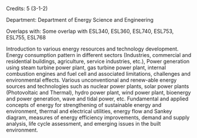 Credits: 5 (3-1-2)

Department: Department of Energy Science and Engineering

Overlaps with: Some overlap with ESL340, ESL360, ESL740, ESL753, ESL755, ESL768

Introduction to various energy resources and technology development. Energy consumption pattern in different sectors (Industries, commercial and residential buildings, agriculture, service industries, etc.), Power generation using steam turbine power plant, gas turbine power plant, internal combustion engines and fuel cell and associated limitations, challenges and environmental effects. Various unconventional and renew-able energy sources and technologies such as nuclear power plants, solar power plants (Photovoltaic and Thermal), hydro power plant, wind power plant, bioenergy and power generation, wave and tidal power, etc. Fundamental and applied concepts of energy for strengthening of sustainable energy and environment, thermal and electrical utilities, energy flow and Sankey diagram, measures of energy efficiency improvements, demand and supply analysis, life cycle assessment, and emerging issues in the built environment.